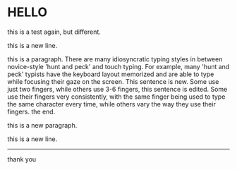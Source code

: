 # HELLO

this is a test again, but different.  

this is a new line.  

this is a paragraph. There are many idiosyncratic typing styles in between novice-style 'hunt and peck' and touch typing. For example, many 'hunt and peck' typists have the keyboard layout memorized and are able to type while focusing their gaze on the screen. This sentence is new.  Some use just two fingers, while others use 3-6 fingers, this sentence is edited. Some use their fingers very consistently, with the same finger being used to type the same character every time, while others vary the way they use their fingers. the end.  

this  is a new paragraph.

this is a new line.

---

thank you  

<!--stackedit_data:
eyJoaXN0b3J5IjpbLTE3MzYyMDUxMTVdfQ==
-->
